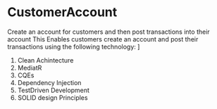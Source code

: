 # CustomerAccount
Create an account for customers and then post transactions into their account
This Enables customers create an account and post their transactions using the following technology: ]
1. Clean Achintecture
2. MediatR
3. CQEs
4. Dependency Injection
5. TestDriven Development
6. SOLID design Principles

